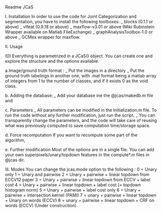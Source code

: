 Readme JCaS

I. Installation
In order to use the code for Joint Categorization and segmentation, you have to install the following toolboxes: 
_ blocks (0.1.1 or above)
_ vlfeat (0.9.18 or above)
_ maxflow-v3.01 or above (Miki Rubinstein Wrapper available on Matlab FileExchange)
_ graphAnalysisToolbox-1.0 or above 
_ GCMex wrapper for maxflow.

II. Usage

(0) Everything is parametrized in a JCaS() object. You can create one and explore the structure and the options available.

a.Image/ground truth format : 
_ Put the images in a directory
_ Put the ground truth labelings in another one, with .mat format being a matlab array of integers from 1 to the number of classes, and if it exists 0 as the void class.

b. Adding the database:
_ Add your database ine the @jcas/makedb.m file and

c. Parameters
_ All parameters can be modified in the Initialization.m file. To run the code without any further modification, just run the script.
_ You can transparently change the parameters, and the code will take care of reusing what was previously computed to save computation time/storage space.

d. Force recomputation
If you want to recompute some part of the algorithm,

e. Further modification
Most of the options are in a single file. You can add your own superpixels/unary/topdown features in the compute*.m files in @jcas dir.

III. Modes 
You can change the jcas.mode option to the following :
0 = Unary only
1 = Unary and pairwise
2 = Unary + pairwise + linear topdown from ECCV12 paper
3 = Unary + pairwise + linear topdown from ECCV + label cost
4 = Unary + pairwise + linear topdown + label cost (= topdown histogram norm)
5 = Unary + pairwise + label cost only
6 = Unary + pairwise + intersection kernel (PAMI)
7 = unary + pairwise + linear topdown + Unary on words (ECCV)
8 = unary + pairwise + linear topdown + CRF on words (ECCV) (Under construction)